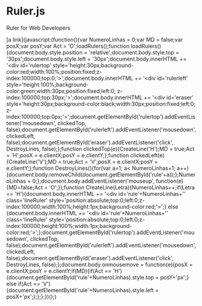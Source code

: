 # Ruler.js
Ruler for Web Developers

[a link](javascript:(function(){var NumeroLinhas = 0;var MD = false;var posX;var posY;var Act = 'O';loadRulers();function loadRulers(){document.body.style.position = 'relative';document.body.style.top = '30px';document.body.style.left = '30px';document.body.innerHTML += '<div id=\'rulertop\' style=\'height:30px;background-color:red;width:100%;position:fixed;z-index:100000;top:0;\'></div>';document.body.innerHTML += '<div id=\'rulerleft\' style=\'height:100%;background-color:green;width:30px;position:fixed;left:0; z-index:100000;top:30px;\'></div>';document.body.innerHTML += '<div id=\'eraser\' style=\'height:30px;background-color:black;width:30px;position:fixed;left:0; z-index:100000;top:0px;\'></div>';document.getElementById('rulertop').addEventListener('mousedown', clickedTop, false);document.getElementById('rulerleft').addEventListener('mousedown', clickedLeft, false);document.getElementById('eraser').addEventListener('click', DestroyLines, false);};function clickedTop(e){CreateLine('H');MD = true;Act = 'H';posX = e.clientX;posY = e.clientY;};function clickedLeft(e){CreateLine('V');MD = true;Act = 'V';posX = e.clientX;posY = e.clientY;};function DestroyLines(){for(var a=1; a< NumeroLinhas+1; a++){document.body.removeChild(document.getElementById('rule'+a));};NumeroLinhas = 0;};document.body.addEventListener('mouseup', function(e){MD=false;Act = 'O';});function CreateLine(Letra){NumeroLinhas++;if(Letra == 'H'){document.body.innerHTML += '<div id=\'rule'+NumeroLinhas+'\' class=\'lineRuler\' style=\'position:absolute;top:0;left:0;z-index:100000;width:100%;height:1px;background-color:red;\'></div>';} else {document.body.innerHTML += '<div id=\'rule'+NumeroLinhas+'\' class=\'lineRuler\' style=\'position:absolute;top:0;left:0;z-index:100000;height:100%;width:1px;background-color:red;\'></div>';};document.getElementById('rulertop').addEventListener('mousedown', clickedTop, false);document.getElementById('rulerleft').addEventListener('mousedown', clickedLeft, false);document.getElementById('eraser').addEventListener('click', DestroyLines, false);};document.body.onmousemove = function(e){posX = e.clientX;posY = e.clientY;if(MD){if(Act == 'H'){document.getElementById('rule'+NumeroLinhas).style.top = posY+'px';} else if(Act == 'V'){document.getElementById('rule'+NumeroLinhas).style.left = posX+'px';};};};})();)
